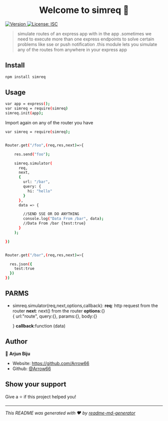 <h1 align="center">Welcome to simreq 👋</h1>
<p>
  <a href="https://www.npmjs.com/package/simreq" target="_blank">
    <img alt="Version" src="https://img.shields.io/npm/v/simreq.svg">
  </a>
  <a href="#" target="_blank">
    <img alt="License: ISC" src="https://img.shields.io/badge/License-ISC-yellow.svg" />
  </a>
</p>

> simulate routes of an express app with in the app .sometimes we need to execute more than one express endpoints to solve certain problems like sse or push notification  .this module lets you simulate any of the routes from anywhere in your express app 

## Install

```sh
npm install simreq
```

## Usage

```sh
var app = express();
var simreq = require(simreq)
simreq.init(app);
```

Import again on any of the router you have

```sh
var simreq = require(simreq);


Router.get("/foo",(req,res,next)=>{

    res.send("foo");

    simreq.simulator(
      req,
      next,
      {
        url: "/bar",
        query: {
          hi: "hello"
        }
      },
      data => {

        //SEND SSE OR DO ANYTHING 
        console.log("Data From /bar", data);
        //Data From /bar {test:true}
      }
    );

})


Router.get("/bar",(req,res,next)=>{

  res.json({
    test:true
  })
})

```




## PARMS  

- simreq.simulator(req,next,options,callback):
  **req**: http request from the router
  **next**: next() from the router
  **options**:{}  
  {
    url:"route",
    query:{},
    params:{},
    body:{}   


  }
  **callback**:function (data)
    
  

## Author

👤 **Arjun Biju**

- Website: https://github.com/Arrow66
- Github: [@Arrow66](https://github.com/Arrow66)

## Show your support

Give a ⭐️ if this project helped you!

---

_This README was generated with ❤️ by [readme-md-generator](https://github.com/kefranabg/readme-md-generator)_
